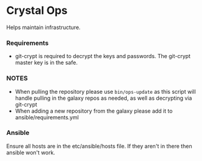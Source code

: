 # Crystal Ops

Helps maintain infrastructure.

### Requirements

* git-crypt is required to decrypt the keys and passwords. The git-crypt master key is in the safe.

### NOTES

* When pulling the repository please use ```bin/ops-update``` as this script will handle pulling in the galaxy repos
  as needed, as well as decrypting via git-crypt
* When adding a new repository from the galaxy please add it to ansible/requirements.yml

### Ansible

Ensure all hosts are in the etc/ansible/hosts file. If they aren't in there then ansible won't work.
